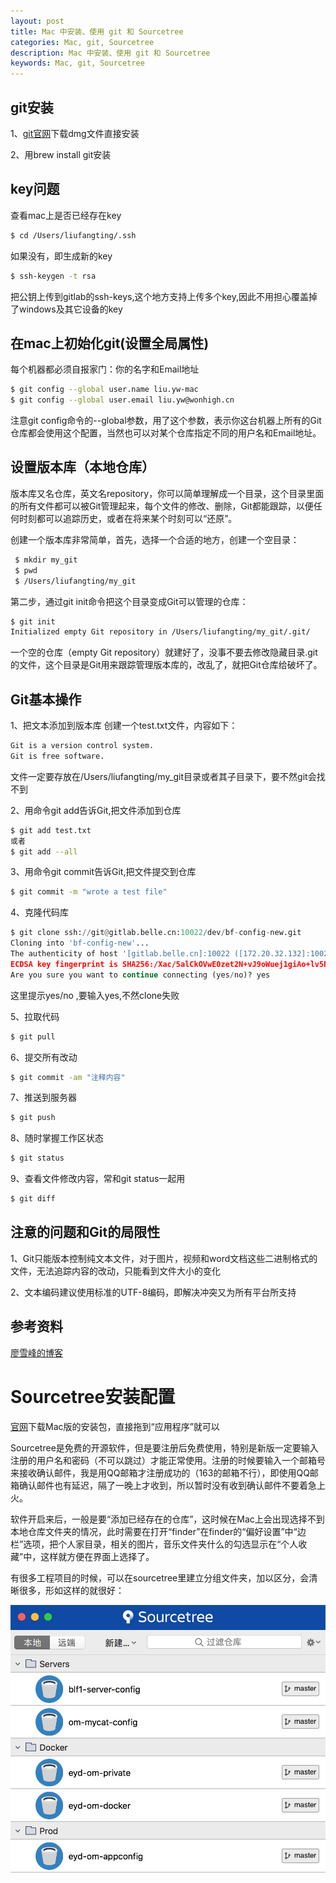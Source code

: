 ```yaml
---
layout: post
title: Mac 中安装、使用 git 和 Sourcetree
categories: Mac, git, Sourcetree
description: Mac 中安装、使用 git 和 Sourcetree
keywords: Mac, git, Sourcetree
---
```

## git安装
1、[git官网](https://git-scm.com/)下载dmg文件直接安装

2、用brew install git安装

## key问题
查看mac上是否已经存在key
``` sh
$ cd /Users/liufangting/.ssh
```
如果没有，即生成新的key
``` sh
$ ssh-keygen -t rsa
```
把公钥上传到gitlab的ssh-keys,这个地方支持上传多个key,因此不用担心覆盖掉了windows及其它设备的key

## 在mac上初始化git(设置全局属性)
每个机器都必须自报家门：你的名字和Email地址
``` sh
$ git config --global user.name liu.yw-mac
$ git config --global user.email liu.yw@wonhigh.cn
```
注意git config命令的--global参数，用了这个参数，表示你这台机器上所有的Git仓库都会使用这个配置，当然也可以对某个仓库指定不同的用户名和Email地址。

## 设置版本库（本地仓库）
版本库又名仓库，英文名repository，你可以简单理解成一个目录，这个目录里面的所有文件都可以被Git管理起来，每个文件的修改、删除，Git都能跟踪，以便任何时刻都可以追踪历史，或者在将来某个时刻可以“还原”。

创建一个版本库非常简单，首先，选择一个合适的地方，创建一个空目录：
``` sh
 $ mkdir my_git
 $ pwd
 $ /Users/liufangting/my_git
 ```

 第二步，通过git init命令把这个目录变成Git可以管理的仓库：
 ``` sh
 $ git init
Initialized empty Git repository in /Users/liufangting/my_git/.git/
```
一个空的仓库（empty Git repository）就建好了，没事不要去修改隐藏目录.git的文件，这个目录是Git用来跟踪管理版本库的，改乱了，就把Git仓库给破坏了。

## Git基本操作
1、把文本添加到版本库
创建一个test.txt文件，内容如下：
``` sh
Git is a version control system.
Git is free software.
```
文件一定要存放在/Users/liufangting/my_git目录或者其子目录下，要不然git会找不到

2、用命令git add告诉Git,把文件添加到仓库
``` sh
$ git add test.txt
或者
$ git add --all
```
3、用命令git commit告诉Git,把文件提交到仓库
``` sh
$ git commit -m "wrote a test file"
```
4、克隆代码库
``` python
$ git clone ssh://git@gitlab.belle.cn:10022/dev/bf-config-new.git
Cloning into 'bf-config-new'...
The authenticity of host '[gitlab.belle.cn]:10022 ([172.20.32.132]:10022)' can't be established.
ECDSA key fingerprint is SHA256:/Xac/5alCkOVwE0zet2N+vJ9oWuej1giAo+lv5PMxzc.
Are you sure you want to continue connecting (yes/no)? yes
```
这里提示yes/no ,要输入yes,不然clone失败

5、拉取代码
``` sh
$ git pull
```
6、提交所有改动
``` sh
$ git commit -am "注释内容"
```
7、推送到服务器
``` sh
$ git push
```
8、随时掌握工作区状态
``` sh
$ git status
```
9、查看文件修改内容，常和git status一起用
``` sh
$ git diff
```


## 注意的问题和Git的局限性
1、Git只能版本控制纯文本文件，对于图片，视频和word文档这些二进制格式的文件，无法追踪内容的改动，只能看到文件大小的变化

2、文本编码建议使用标准的UTF-8编码，即解决冲突又为所有平台所支持

## 参考资料
[廖雪峰的博客](https://www.liaoxuefeng.com/wiki/0013739516305929606dd18361248578c67b8067c8c017b000)

# Sourcetree安装配置
[官网](https://www.sourcetreeapp.com/)下载Mac版的安装包，直接拖到“应用程序”就可以

Sourcetree是免费的开源软件，但是要注册后免费使用，特别是新版一定要输入注册的用户名和密码（不可以跳过）才能正常使用。注册的时候要输入一个邮箱号来接收确认邮件，我是用QQ邮箱才注册成功的（163的邮箱不行），即使用QQ邮箱确认邮件也有延迟，隔了一晚上才收到，所以暂时没有收到确认邮件不要着急上火。

软件开启来后，一般是要“添加已经存在的仓库”，这时候在Mac上会出现选择不到本地仓库文件夹的情况，此时需要在打开“finder”在finder的“偏好设置”中“边栏”选项，把个人家目录，相关的图片，音乐文件夹什么的勾选显示在“个人收藏”中，这样就方便在界面上选择了。

有很多工程项目的时候，可以在sourcetree里建立分组文件夹，加以区分，会清晰很多，形如这样的就很好：

![aa1](/images/posts/mac/markdown-img-paste-20180302163956748.png)
